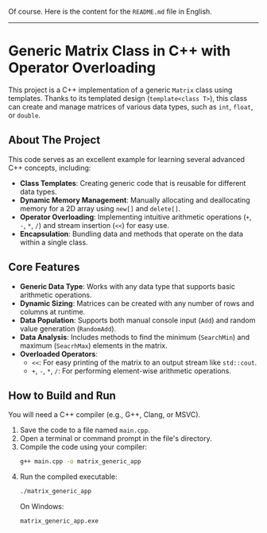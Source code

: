 Of course. Here is the content for the `README.md` file in English.

---

# Generic Matrix Class in C++ with Operator Overloading

This project is a C++ implementation of a generic `Matrix` class using templates. Thanks to its templated design (`template<class T>`), this class can create and manage matrices of various data types, such as `int`, `float`, or `double`.

## About The Project

This code serves as an excellent example for learning several advanced C++ concepts, including:

*   **Class Templates**: Creating generic code that is reusable for different data types.
*   **Dynamic Memory Management**: Manually allocating and deallocating memory for a 2D array using `new[]` and `delete[]`.
*   **Operator Overloading**: Implementing intuitive arithmetic operations (`+`, `-`, `*`, `/`) and stream insertion (`<<`) for easy use.
*   **Encapsulation**: Bundling data and methods that operate on the data within a single class.

## Core Features

*   **Generic Data Type**: Works with any data type that supports basic arithmetic operations.
*   **Dynamic Sizing**: Matrices can be created with any number of rows and columns at runtime.
*   **Data Population**: Supports both manual console input (`Add`) and random value generation (`RandomAdd`).
*   **Data Analysis**: Includes methods to find the minimum (`SearchMin`) and maximum (`SeacrhMax`) elements in the matrix.
*   **Overloaded Operators**:
    *   `<<`: For easy printing of the matrix to an output stream like `std::cout`.
    *   `+`, `-`, `*`, `/`: For performing element-wise arithmetic operations.

## How to Build and Run

You will need a C++ compiler (e.g., G++, Clang, or MSVC).

1.  Save the code to a file named `main.cpp`.
2.  Open a terminal or command prompt in the file's directory.
3.  Compile the code using your compiler:
    ```sh
    g++ main.cpp -o matrix_generic_app
    ```
4.  Run the compiled executable:
    ```sh
    ./matrix_generic_app
    ```
    On Windows:
    ```cmd
    matrix_generic_app.exe
    ```
